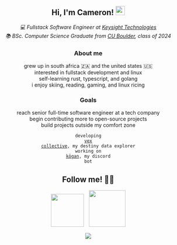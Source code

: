 <div align="center">
<h2>Hi, I'm Cameron! <img src="https://c.tenor.com/Wx9IEmZZXSoAAAAi/hi.gif" width="25" /></h2>
<p><em>💻 Fullstack Software Engineer at <a href="https://keysight.com/">Keysight Technologies</a></em>
  <br><em>📚 BSc. Computer Science Graduate from <a href="https://colorado.edu/">CU Boulder</a>, class of 2024</em></p>
  
<h3>About me</h3>
<p>
  grew up in south africa 🇿🇦 and the united states 🇺🇸<br>
  interested in fullstack development and linux<br>
  self-learning rust, typescript, and golang<br>
  i enjoy skiing, reading, gaming, and linux ricing
</p>
  
<h3>Goals</h3>
<p>
  reach senior full-time software engineer at a tech company<br>
  begin contributing more to open-source projects<br>
  build projects outside my comfort zone<br>
</p>

<code>developing <a href="https://github.com/camerontredoux/vexcollective">vex collective</a>, my destiny data explorer</code>
<br>
<code>working on <a href="https://github.com/camerontredoux/kogan">kōgan</a>, my discord bot</code>
  
<h2>Follow me! 🧑‍💻</h2>
<p><a href="https://www.linkedin.com/in/camerontredoux/"><img src="https://img.shields.io/badge/LinkedIn-0077B5?style=for-the-badge&logo=linkedin&logoColor=white" width="90" /></a>&emsp;<a href="https://instagram.com/cameron_tredoux"><img src="https://img.shields.io/badge/Instagram-E4405F?style=for-the-badge&logo=instagram&logoColor=white" width="100"/></a></p>

<a href="https://valid.x86.fr/2xxdtq" target="_blank"><img src="https://valid.x86.fr/cache/banner/2xxdtq-3.png" /></a>
  

</div>
